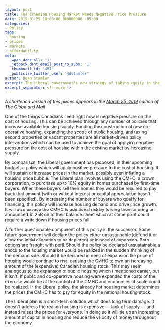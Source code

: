 ```yaml
---
layout: post
title: The Canadian Housing Market Needs Negative Price Pressure
date: 2019-03-25 10:00:00.000000000 -05:00
categories:
- Policy
tags:
- housing
- prices
- markets
- affordability
meta:
  _wpas_done_all: '1'
  _jetpack_dont_email_post_to_subs: '1'
  _thumbnail_id: '457'
  _publicize_twitter_user: "@dstamler"
author: Dean Stamler
excerpt: The Liberal government's new strategy of taking equity in the private homes of first time buyers will have problematic long-term consequences.
excerpt_separator: <!--more-->
---
```

_A shortened version of this pieces appears in the [March 25, 2019](https://www.theglobeandmail.com/opinion/letters/article-march-25-budget-calculations-2019-plus-other-letters-to-the-editor/) edition of The Globe and Mail_

One of the things Canadians need right now is negative pressure on the cost of housing. This can be achieved through any number of policies that increase available housing supply. Funding the construction of new co-operative housing, expanding the scope of public housing, and taxing second properties or vacant properties are all market-driven policy interventions which can be used to achieve the goal of applying negative pressure on the cost of housing within the existing market by increasing supply.
  
By comparison, the Liberal government has proposed, in their upcoming budget, a policy which will apply positive pressure to the cost of housing. It will sustain or increase prices in the market, possibly even inflating a housing price bubble. The Liberal plan involves using the CMHC, a crown corporation, to purchase up to 10% equity in homes purchased by first-time buyers. When these buyers sell their homes they would be required to pay back that amount (with or without interest or capital appreciation hasn't been specified). By increasing the number of buyers who qualify for financing, this policy will increase housing demand and drive price growth. It will also expose the CMHC to additional risk by forcing them to bring an announced $1.25B on to their balance sheet which at some point could require a write down if housing prices fall.
  
A further questionable component of this policy is the successor. Some future government will declare the policy either unsustainable (defund it or allow the initial allocation to be depleted) or in need of expansion. Both options are fraught with peril. Should the policy be declared unsustainable a shock to the housing market would be realized in the sudden shrinking of the demand side. Should it be declared in need of expansion the price of housing would continue to rise, causing the CMHC to own an increasing amount of the (expensive) Canadian housing stock. This may seem analogous to the expansion of public housing which I mentioned earlier, but it isn't. If public and co-operative housing were expanded the costs of the exercise would be at the control of the CMHC and economies of scale could be realized. In the Liberal policy, the already hot housing market determines the prices the CMHC has to pay for equity in the national housing stock.
  
The Liberal plan is a short-term solution which does long term damage. It doesn't address the reason housing is expensive — lack of supply — and instead raises the prices for everyone. In doing so it will tie up an increasing amount of capital in housing and reduce the velocity of money throughout the economy.